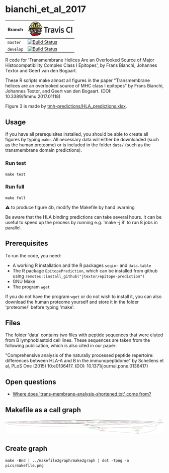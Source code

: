 # bianchi_et_al_2017

Branch   |[![Travis CI logo](pics/TravisCI.png)](https://travis-ci.org)
---------|----------------------------------------------------------------------------------------------------------------------------------------------------------
`master` |[![Build Status](https://travis-ci.org/richelbilderbeek/bianchi_et_al_2017.svg?branch=master)](https://travis-ci.org/richelbilderbeek/bianchi_et_al_2017)
`develop`|[![Build Status](https://travis-ci.org/richelbilderbeek/bianchi_et_al_2017.svg?branch=develop)](https://travis-ci.org/richelbilderbeek/bianchi_et_al_2017)

R code for 'Transmembrane Helices Are an Overlooked Source of Major Histocompatibility Complex Class I Epitopes', by Frans Bianchi, Johannes Textor and Geert van den Bogaart.

These R scripts make almost all figures in the paper 
"Transmembrane helices are an overlooked source of MHC class I epitopes"
by Frans Bianchi, Johannes Textor, and Geert van den Bogaart.
(DOI: 10.3389/fimmu.2017.01118)

Figure 3 is made by [tmh-predictions/HLA_predictions.xlsx](tmh-predictions/HLA_predictions.xlsx).

## Usage

If you have all prerequisites installed, 
you should be able to create all figures by typing `make`. 
All necessary data will either be downloaded (such
as the human proteome) or is included in the folder `data/` (such as the
transmembrane domain predictions).

### Run test

```
make test
```

### Run full

```
make full
```

:warning: to produce figure 4b, modify the Makefile by hand :warning

Be aware that the HLA binding predictions can take several hours. It can
be useful to speed up the process by running e.g. 'make -j 8' to run 8 
jobs in parallel. 

## Prerequisites

To run the code, you need:

 * A working R installation and the R packages `seqinr` and `data.table`
 * The R package `EpitopePrediction`, which can be installed from github
   using `remotes::install_github("jtextor/epitope-prediction")`
 * GNU Make
 * The program `wget`

If you do not have the program `wget` or do not wish to install it, you 
can also download the human proteome yourself and store it in the folder
'proteome/' before typing 'make'. 

## Files

The folder 'data' contains two files with peptide sequences that were 
eluted from B lymphoblastoid cell lines. These sequences are taken from
the following publication, which is also cited in our paper:

"Comprehensive analysis of the naturally processed peptide repertoire:
 differences between HLA-A and B in the immunopeptidome" 
by Schellens et al, PLoS One (2015) 10:e0136417. 
(DOI: 10.1371/journal.pone.0136417)

## Open questions

 * [Where does 'trans-membrane-analysis-shortened.txt' come from?](https://github.com/richelbilderbeek/bianchi_et_al_2017/issues/4)

## Makefile as a call graph

![](pics/makefile.png)

## Create graph

```
make -Bnd | ../makefile2graph/make2graph | dot -Tpng -o pics/makefile.png
```
